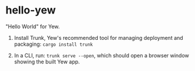 # hello-yew
"Hello World" for Yew.

1. Install Trunk, Yew's recommended tool for managing deployment and packaging: `cargo install trunk`

2. In a CLI, run: `trunk serve --open`, which should open a browser window showing the built Yew app.
